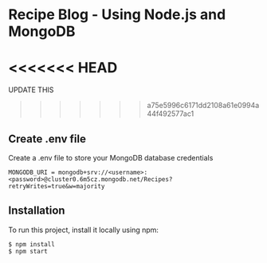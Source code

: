 # Recipe Blog - Using Node.js and MongoDB

<<<<<<< HEAD
=======


UPDATE THIS
>>>>>>> a75e5996c6171dd2108a61e0994a44f492577ac1

## Create .env file
Create a .env file to store your MongoDB database credentials

```
MONGODB_URI = mongodb+srv://<username>:<password>@cluster0.6m5cz.mongodb.net/Recipes?retryWrites=true&w=majority
```

## Installation
To run this project, install it locally using npm:

```
$ npm install
$ npm start
```

